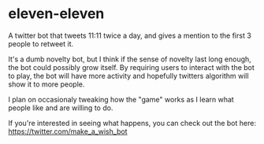 # eleven-eleven


 A twitter bot that tweets 11:11 twice a day, and gives a mention to the first 3 people to retweet it.
 
 It's a dumb novelty bot, but I think if the sense of novelty last long enough, the bot could possibly grow itself. By requiring users to interact with the bot to play, the bot will have more activity and hopefully twitters algorithm will show it to more people.
 
 
 I plan on occasionaly tweaking how the "game" works as I learn what people like and are willing to do.
 
 If you're interested in seeing what happens, you can check out the bot here: https://twitter.com/make_a_wish_bot
